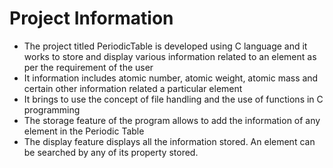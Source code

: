 # Project Information

* The project titled PeriodicTable is developed using C language and it works to store and display various information related to an element as per the requirement of the user
* It information includes atomic number, atomic weight, atomic mass and certain other information related a particular element
* It brings to use the concept of file handling and the use of functions in C programming
* The storage feature of the program allows to add the information of any element in the Periodic Table
* The display feature displays all the information stored. An element can be searched by any of its property stored.